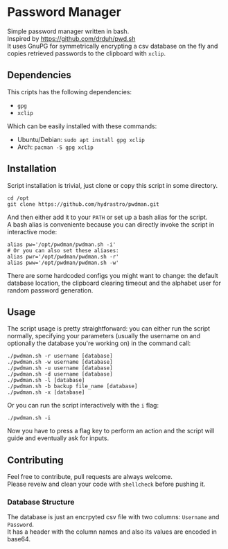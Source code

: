 # Password Manager
Simple password manager written in bash.  
Inspired by https://github.com/drduh/pwd.sh  
It uses GnuPG for symmetrically encrypting a csv database on the fly and copies
retrieved passwords to the clipboard with `xclip`.

## Dependencies
This cripts has the following dependencies:
- `gpg`
- `xclip`

Which can be easily installed with these commands:
- Ubuntu/Debian: `sudo apt install gpg xclip`
- Arch: `pacman -S gpg xclip`

## Installation
Script installation is trivial, just clone or copy this script in some
directory.
```shell
cd /opt
git clone https://github.com/hydrastro/pwdman.git
```
And then either add it to your `PATH` or set up a bash alias for
the script.  
A bash alias is conveniente because you can directly invoke the script in
interactive mode:
```shell
alias pw='/opt/pwdman/pwdman.sh -i'
# Or you can also set these aliases:
alias pwr='/opt/pwdman/pwdman.sh -r'
alias pww='/opt/pwdman/pwdman.sh -w'
```
There are some hardcoded configs you might want to change: the default database
location, the clipboard clearing timeout and the alphabet user for random
password generation.

## Usage
The script usage is pretty straightforward: you can either run the script
normally, specifying your parameters (usually the username on and optionally
the database you're working on) in the command call:
```shell
./pwdman.sh -r username [database]
./pwdman.sh -w username [database]
./pwdman.sh -u username [database]
./pwdman.sh -d username [database]
./pwdman.sh -l [database]
./pwdman.sh -b backup file_name [database]
./pwdman.sh -x [database]
```
Or you can run the script interactively with the `i` flag:
```shell
./pwdman.sh -i
```
Now you have to press a flag key to perform an action and the script will
guide and eventually ask for inputs.

## Contributing
Feel free to contribute, pull requests are always welcome.  
Please reveiw and clean your code with `shellcheck` before pushing it.  

### Database Structure
The database is just an encrpyted csv file with two columns: `Username` and
`Password`.  
It has a header with the column names and also its values are encoded in base64.
